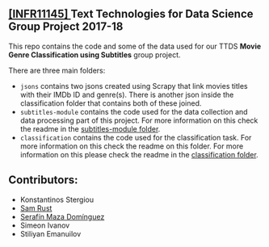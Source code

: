 ## [[INFR11145] ](http://www.drps.ed.ac.uk/17-18/dpt/cxinfr11145.htm) Text Technologies for Data Science Group Project 2017-18
This repo contains the code and some of the data used for our TTDS **Movie Genre Classification using Subtitles** group project.

There are three main folders:
- ```jsons``` contains two jsons created using Scrapy that link movies titles with their IMDb ID and genre(s). There is another json inside the classification folder that contains both of these joined.
- ```subtitles-module``` contains the code used for the data collection and data processing part of this project. For more information on this check the readme in the [subtitles-module folder](https://github.com/xsrust/ttds_group/tree/master/subtitles-module).
- ```classification``` contains the code used for the classification task. For more information on this check the readme on this folder.  For more information on this please check the readme in the [classification folder](https://github.com/xsrust/ttds_group/tree/master/classification).


## Contributors:
- Konstantinos Stergiou
- [Sam Rust](https://github.com/xsrust)
- [Serafín Maza Domínguez](https://github.com/serapoint)
- Simeon Ivanov
- Stiliyan Emanuilov
